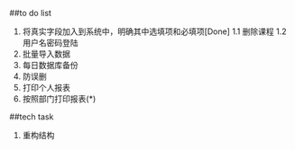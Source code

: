 ##to do list
1. 将真实字段加入到系统中，明确其中选填项和必填项[Done]
1.1 删除课程
1.2 用户名密码登陆
2. 批量导入数据
3. 每日数据库备份
4. 防误删
5. 打印个人报表
6. 按照部门打印报表(*)


##tech task
1. 重构结构
